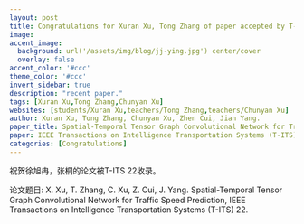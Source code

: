 ```yaml
---
layout: post
title: Congratulations for Xuran Xu, Tong Zhang of paper accepted by T-ITS 22!
image:
accent_image:
  background: url('/assets/img/blog/jj-ying.jpg') center/cover
  overlay: false
accent_color: '#ccc'
theme_color: '#ccc'
invert_sidebar: true
description: "recent paper."
tags: [Xuran Xu,Tong Zhang,Chunyan Xu]
websites: [students/Xuran Xu,teachers/Tong Zhang,teachers/Chunyan Xu]
author: Xuran Xu, Tong Zhang, Chunyan Xu, Zhen Cui, Jian Yang.
paper_title: Spatial-Temporal Tensor Graph Convolutional Network for Traffic Speed Prediction.
paper: IEEE Transactions on Intelligence Transportation Systems (T-ITS) 22.
categories: [Congratulations]
---
```


祝贺徐旭冉，张桐的论文被T-ITS 22收录。

论文题目: X. Xu, T. Zhang, C. Xu, Z. Cui, J. Yang. Spatial-Temporal Tensor Graph Convolutional Network for Traffic Speed Prediction, IEEE Transactions on Intelligence Transportation Systems (T-ITS) 22.
